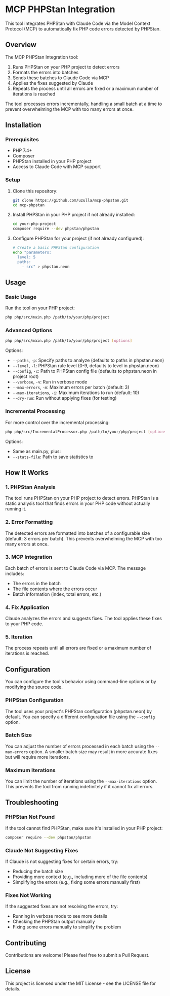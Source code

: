 # MCP PHPStan Integration

This tool integrates PHPStan with Claude Code via the Model Context Protocol (MCP) to automatically fix PHP code errors detected by PHPStan.

## Overview

The MCP PHPStan Integration tool:

1. Runs PHPStan on your PHP project to detect errors
2. Formats the errors into batches
3. Sends these batches to Claude Code via MCP
4. Applies the fixes suggested by Claude
5. Repeats the process until all errors are fixed or a maximum number of iterations is reached

The tool processes errors incrementally, handling a small batch at a time to prevent overwhelming the MCP with too many errors at once.

## Installation

### Prerequisites

- PHP 7.4+
- Composer
- PHPStan installed in your PHP project
- Access to Claude Code with MCP support

### Setup

1. Clone this repository:
   ```bash
   git clone https://github.com/uzulla/mcp-phpstan.git
   cd mcp-phpstan
   ```

2. Install PHPStan in your PHP project if not already installed:
   ```bash
   cd your-php-project
   composer require --dev phpstan/phpstan
   ```

3. Configure PHPStan for your project (if not already configured):
   ```bash
   # Create a basic PHPStan configuration
   echo "parameters:
     level: 5
     paths:
       - src" > phpstan.neon
   ```

## Usage

### Basic Usage

Run the tool on your PHP project:

```bash
php php/src/main.php /path/to/your/php/project
```

### Advanced Options

```bash
php php/src/main.php /path/to/your/php/project [options]
```

Options:
- `--paths`, `-p`: Specify paths to analyze (defaults to paths in phpstan.neon)
- `--level`, `-l`: PHPStan rule level (0-9, defaults to level in phpstan.neon)
- `--config`, `-c`: Path to PHPStan config file (defaults to phpstan.neon in project root)
- `--verbose`, `-v`: Run in verbose mode
- `--max-errors`, `-m`: Maximum errors per batch (default: 3)
- `--max-iterations`, `-i`: Maximum iterations to run (default: 10)
- `--dry-run`: Run without applying fixes (for testing)

### Incremental Processing

For more control over the incremental processing:

```bash
php php/src/IncrementalProcessor.php /path/to/your/php/project [options]
```

Options:
- Same as main.py, plus:
- `--stats-file`: Path to save statistics to

## How It Works

### 1. PHPStan Analysis

The tool runs PHPStan on your PHP project to detect errors. PHPStan is a static analysis tool that finds errors in your PHP code without actually running it.

### 2. Error Formatting

The detected errors are formatted into batches of a configurable size (default: 3 errors per batch). This prevents overwhelming the MCP with too many errors at once.

### 3. MCP Integration

Each batch of errors is sent to Claude Code via MCP. The message includes:
- The errors in the batch
- The file contents where the errors occur
- Batch information (index, total errors, etc.)

### 4. Fix Application

Claude analyzes the errors and suggests fixes. The tool applies these fixes to your PHP code.

### 5. Iteration

The process repeats until all errors are fixed or a maximum number of iterations is reached.

## Configuration

You can configure the tool's behavior using command-line options or by modifying the source code.

### PHPStan Configuration

The tool uses your project's PHPStan configuration (phpstan.neon) by default. You can specify a different configuration file using the `--config` option.

### Batch Size

You can adjust the number of errors processed in each batch using the `--max-errors` option. A smaller batch size may result in more accurate fixes but will require more iterations.

### Maximum Iterations

You can limit the number of iterations using the `--max-iterations` option. This prevents the tool from running indefinitely if it cannot fix all errors.

## Troubleshooting

### PHPStan Not Found

If the tool cannot find PHPStan, make sure it's installed in your PHP project:

```bash
composer require --dev phpstan/phpstan
```

### Claude Not Suggesting Fixes

If Claude is not suggesting fixes for certain errors, try:
- Reducing the batch size
- Providing more context (e.g., including more of the file contents)
- Simplifying the errors (e.g., fixing some errors manually first)

### Fixes Not Working

If the suggested fixes are not resolving the errors, try:
- Running in verbose mode to see more details
- Checking the PHPStan output manually
- Fixing some errors manually to simplify the problem

## Contributing

Contributions are welcome! Please feel free to submit a Pull Request.

## License

This project is licensed under the MIT License - see the LICENSE file for details.

